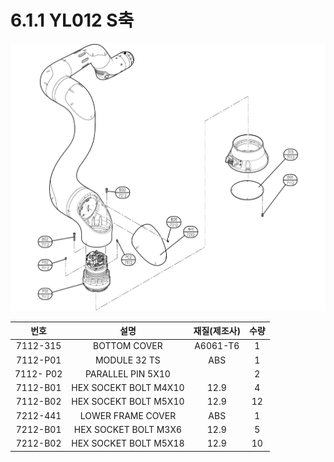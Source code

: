 # 6.1.1 YL012 S축

![](../../.gitbook/assets/image135.png)

|   **번호**  |         **설명**        | **재질(제조사)** | **수량** |
| :-------: | :-------------------: | :---------: | :----: |
|  7112-315 |      BOTTOM COVER     |   A6061-T6  |    1   |
|  7112-P01 |      MODULE 32 TS     |     ABS     |    1   |
| 7112- P02 |   PARALLEL PIN 5X10   |             |    2   |
|  7112-B01 | HEX SOCEKT BOLT M4X10 |     12.9    |    4   |
|  7112-B02 | HEX SOCEKT BOLT M5X10 |     12.9    |   12   |
|  7212-441 |   LOWER FRAME COVER   |     ABS     |    1   |
|  7212-B01 |  HEX SOCKET BOLT M3X6 |     12.9    |    5   |
|  7212-B02 | HEX SOCKET BOLT M5X18 |     12.9    |   10   |
